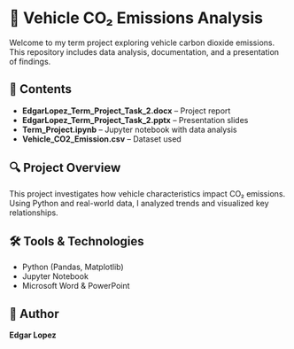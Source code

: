 # 🚗 Vehicle CO₂ Emissions Analysis

Welcome to my term project exploring vehicle carbon dioxide emissions. This repository includes data analysis, documentation, and a presentation of findings.

## 📁 Contents
- **EdgarLopez_Term_Project_Task_2.docx** – Project report
- **EdgarLopez_Term_Project_Task_2.pptx** – Presentation slides
- **Term_Project.ipynb** – Jupyter notebook with data analysis
- **Vehicle_CO2_Emission.csv** – Dataset used

## 🔍 Project Overview
This project investigates how vehicle characteristics impact CO₂ emissions. Using Python and real-world data, I analyzed trends and visualized key relationships.

## 🛠 Tools & Technologies
- Python (Pandas, Matplotlib)
- Jupyter Notebook
- Microsoft Word & PowerPoint

## 👤 Author
**Edgar Lopez**  


